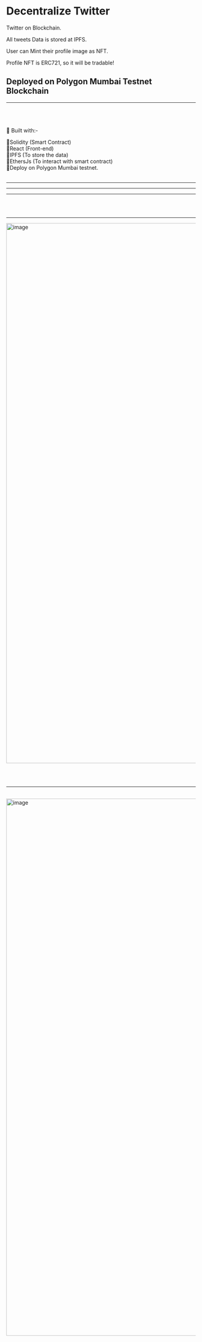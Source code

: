 # Decentralize Twitter

Twitter on Blockchain.


All tweets Data is stored at IPFS.

User can Mint their profile image as NFT.

Profile NFT is ERC721, so it will be tradable!


## Deployed on Polygon Mumbai Testnet Blockchain


<hr>
<br> <br> <br>
📌 Built with:-

🔹Solidity (Smart Contract) <br>
🔹React (Front-end) <br>
🔹IPFS (To store the data) <br>
🔹EthersJs (To interact with smart contract) <br>
🔹Deploy on Polygon Mumbai testnet. <br>
<br>
<hr><hr><hr>

<br><br>
<hr>
<img width="1436" alt="image" src="https://user-images.githubusercontent.com/90379168/226534008-e192dbff-1603-4c98-88d9-080db3e66da8.png">



<br><br>
<hr>
<br>
<img width="1428" alt="image" src="https://user-images.githubusercontent.com/90379168/226534469-457d6562-4c2e-4ceb-bc01-eee5b389011c.png">
